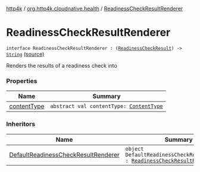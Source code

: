 [http4k](../../index.md) / [org.http4k.cloudnative.health](../index.md) / [ReadinessCheckResultRenderer](./index.md)

# ReadinessCheckResultRenderer

`interface ReadinessCheckResultRenderer : (`[`ReadinessCheckResult`](../-readiness-check-result/index.md)`) -> `[`String`](https://kotlinlang.org/api/latest/jvm/stdlib/kotlin/-string/index.html) [(source)](https://github.com/http4k/http4k/blob/master/http4k-cloudnative/src/main/kotlin/org/http4k/cloudnative/health/ReadinessCheckResultRenderer.kt#L10)

Renders the results of a readiness check into

### Properties

| Name | Summary |
|---|---|
| [contentType](content-type.md) | `abstract val contentType: `[`ContentType`](../../org.http4k.core/-content-type/index.md) |

### Inheritors

| Name | Summary |
|---|---|
| [DefaultReadinessCheckResultRenderer](../-default-readiness-check-result-renderer/index.md) | `object DefaultReadinessCheckResultRenderer : `[`ReadinessCheckResultRenderer`](./index.md) |
